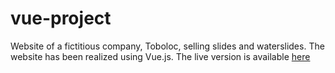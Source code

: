 # vue-project

Website of a fictitious company, Toboloc, selling slides and waterslides. The website has been realized using Vue.js.
The live version is available [here](https://yoyo53.github.io/vue-project/)
